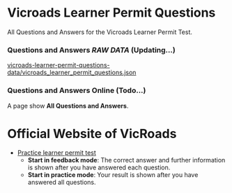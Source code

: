 # Vicroads Learner Permit Questions

All Questions and Answers for the Vicroads Learner Permit Test.

### Questions and Answers _RAW DATA_ (Updating...)

[vicroads-learner-permit-questions-data/vicroads_learner_permit_questions.json](vicroads-learner-permit-questions-data/vicroads_learner_permit_questions.json)

### Questions and Answers Online (Todo...)

A page show **All Questions and Answers**.

# Official Website of VicRoads

- [Practice learner permit test](https://www.vicroads.vic.gov.au/licences/your-ls/learner-permit-test-inperson/lpt)
  - **Start in feedback mode**: The correct answer and further information is shown after you have answered each question. 
  - **Start in practice mode**: Your result is shown after you have answered all questions.


